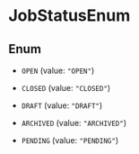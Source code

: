 

# JobStatusEnum

## Enum


* `OPEN` (value: `"OPEN"`)

* `CLOSED` (value: `"CLOSED"`)

* `DRAFT` (value: `"DRAFT"`)

* `ARCHIVED` (value: `"ARCHIVED"`)

* `PENDING` (value: `"PENDING"`)



